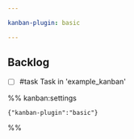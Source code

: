 ```yaml
---

kanban-plugin: basic

---
```


## Backlog

- [ ] #task Task in 'example_kanban'


%% kanban:settings
```
{"kanban-plugin":"basic"}
```
%%

